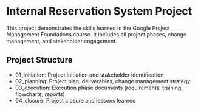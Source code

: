 # Internal Reservation System Project

This project demonstrates the skills learned in the Google Project Management Foundations course. 
It includes all project phases, change management, and stakeholder engagement.

## Project Structure
- 01_initiation: Project initiation and stakeholder identification
- 02_planning: Project plan, deliverables, change management strategy
- 03_execution: Execution phase documents (requirements, training, flowcharts, reports)
- 04_closure: Project closure and lessons learned

